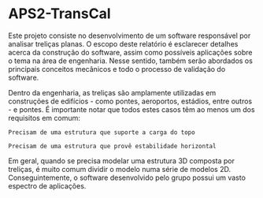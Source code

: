 # APS2-TransCal
Este projeto consiste no desenvolvimento de um software responsável por analisar treliças planas. O escopo deste relatório é esclarecer detalhes acerca da construção do software, assim como possíveis aplicações sobre o tema na área de engenharia. Nesse sentido, também serão abordados os principais conceitos mecânicos e todo o processo de validação do software. 

Dentro da engenharia, as treliças são amplamente utilizadas em construções de edifícios - como pontes, aeroportos, estádios, entre outros - e pontes. É importante notar que todos estes casos têm ao menos um dos requisitos em comum: 

    Precisam de uma estrutura que suporte a carga do topo 

    Precisam de uma estrutura que provê estabilidade horizontal 

Em geral, quando se precisa modelar uma estrutura 3D composta por treliças, é muito comum dividir o modelo numa série de modelos 2D. Conseguintemente, o software desenvolvido pelo grupo possui um vasto espectro de aplicações. 
